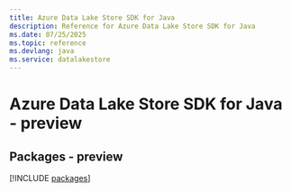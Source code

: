 ```yaml
---
title: Azure Data Lake Store SDK for Java
description: Reference for Azure Data Lake Store SDK for Java
ms.date: 07/25/2025
ms.topic: reference
ms.devlang: java
ms.service: datalakestore
---
```

# Azure Data Lake Store SDK for Java - preview
## Packages - preview
[!INCLUDE [packages](data-lake-store-index.md)]